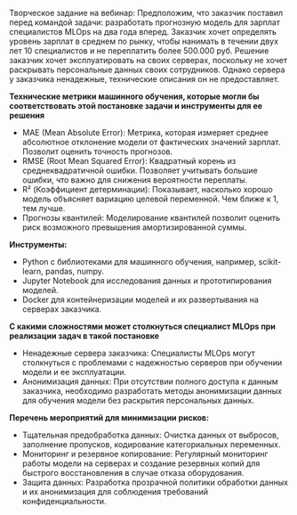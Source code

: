 Творческое задание на вебинар:
Предположим, что заказчик поставил перед командой задачи: разработать прогнозную модель для зарплат специалистов MLOps на два года вперед. Заказчик хочет определять уровень зарплат в среднем по рынку, чтобы нанимать в течении двух лет 10 специалистов и не переплатить более 500.000 руб. Решение заказчик хочет эксплуатировать на своих серверах, поскольку не хочет раскрывать персональные данных своих сотрудников. Однако сервера у заказчика ненадежные, технические описания он не предоставляет.

**Технические метрики машинного обучения, которые могли бы соответствовать этой постановке задачи и инструменты для ее решения**

   - MAE (Mean Absolute Error): Метрика, которая измеряет среднее абсолютное отклонение модели от фактических значений зарплат. Позволит оценить точность прогнозов.
   - RMSE (Root Mean Squared Error): Квадратный корень из среднеквадратичной ошибки. Позволяет учитывать большие ошибки, что важно для снижения вероятности переплаты.
   - R² (Коэффициент детерминации): Показывает, насколько хорошо модель объясняет вариацию целевой переменной. Чем ближе к 1, тем лучше.
   - Прогнозы квантилей: Моделирование квантилей позволит оценить риск возможного превышения амортизированной суммы.

**Инструменты:**
   - Python с библиотеками для машинного обучения, например, scikit-learn, pandas, numpy.
   - Jupyter Notebook для исследования данных и прототипирования моделей.
   - Docker для контейнеризации моделей и их развертывания на серверах заказчика.

**С какими сложностями может столкнуться специалист MLOps при реализации задач в такой постановке**
   - Ненадежные сервера заказчика: Специалисты МLOps могут столкнуться с проблемами с надежностью серверов при обучении модели и ее эксплуатации.
   - Анонимизация данных: При отсутствии полного доступа к данным заказчика, необходимо разработать методы анонимизации данных для обучения модели без раскрытия персональных данных.

**Перечень мероприятий для минимизации рисков:**
   - Тщательная предобработка данных: Очистка данных от выбросов, заполнение пропусков, кодирование категориальных переменных.
   - Мониторинг и резервное копирование: Регулярный мониторинг работы модели на серверах и создание резервных копий для быстрого восстановления в случае отказа оборудования.
   - Защита данных: Разработка прозрачной политики обработки данных и их анонимизация для соблюдения требований конфиденциальности.
